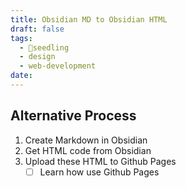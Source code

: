 ```yaml
---
title: Obsidian MD to Obsidian HTML
draft: false
tags:
  - 🌱seedling
  - design
  - web-development
date:
---
```

## Alternative Process

1. Create Markdown in Obsidian
2. Get HTML code from Obsidian
3. Upload these HTML to Github Pages
	- [ ] Learn how use Github Pages